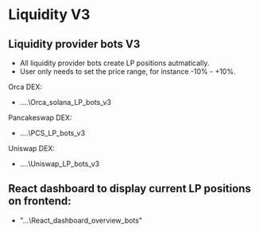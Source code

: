 # Liquidity V3

## Liquidity provider bots V3

- All liquidity provider bots create LP positions autmatically.
- User only needs to set the price range, for instance -10% - +10%.

Orca DEX:

- ....\Orca_solana_LP_bots_v3

Pancakeswap DEX:

- ....\PCS_LP_bots_v3

Uniswap DEX:

- ....\Uniswap_LP_bots_v3

## React dashboard to display current LP positions on frontend:

- "...\React_dashboard_overview_bots"
